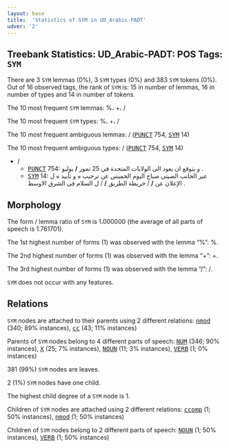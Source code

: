 ```yaml
---
layout: base
title:  'Statistics of SYM in UD_Arabic-PADT'
udver: '2'
---
```


## Treebank Statistics: UD_Arabic-PADT: POS Tags: `SYM`

There are 3 `SYM` lemmas (0%), 3 `SYM` types (0%) and 383 `SYM` tokens (0%).
Out of 16 observed tags, the rank of `SYM` is: 15 in number of lemmas, 16 in number of types and 14 in number of tokens.

The 10 most frequent `SYM` lemmas: %، +، /

The 10 most frequent `SYM` types:  %، +، /

The 10 most frequent ambiguous lemmas: / (<tt><a href="ar_padt-pos-PUNCT.html">PUNCT</a></tt> 754, <tt><a href="ar_padt-pos-SYM.html">SYM</a></tt> 14)

The 10 most frequent ambiguous types:  / (<tt><a href="ar_padt-pos-PUNCT.html">PUNCT</a></tt> 754, <tt><a href="ar_padt-pos-SYM.html">SYM</a></tt> 14)


* /
  * <tt><a href="ar_padt-pos-PUNCT.html">PUNCT</a></tt> 754: و يتوقع ان يعود الى الولايات المتحدة في 25 تموز <b>/</b> يوليو .
  * <tt><a href="ar_padt-pos-SYM.html">SYM</a></tt> 14: عبر الجانب الصينى صباح اليوم الخميس عن ترحيب ه و تأييد ه ل الإعلان عن <b>/</b> / خريطة الطريق <b>/</b> / ل السلام فى الشرق الاوسط .

## Morphology

The form / lemma ratio of `SYM` is 1.000000 (the average of all parts of speech is 1.761701).

The 1st highest number of forms (1) was observed with the lemma “%”: %.

The 2nd highest number of forms (1) was observed with the lemma “+”: +.

The 3rd highest number of forms (1) was observed with the lemma “/”: /.

`SYM` does not occur with any features.


## Relations

`SYM` nodes are attached to their parents using 2 different relations: <tt><a href="ar_padt-dep-nmod.html">nmod</a></tt> (340; 89% instances), <tt><a href="ar_padt-dep-cc.html">cc</a></tt> (43; 11% instances)

Parents of `SYM` nodes belong to 4 different parts of speech: <tt><a href="ar_padt-pos-NUM.html">NUM</a></tt> (346; 90% instances), <tt><a href="ar_padt-pos-X.html">X</a></tt> (25; 7% instances), <tt><a href="ar_padt-pos-NOUN.html">NOUN</a></tt> (11; 3% instances), <tt><a href="ar_padt-pos-VERB.html">VERB</a></tt> (1; 0% instances)

381 (99%) `SYM` nodes are leaves.

2 (1%) `SYM` nodes have one child.

The highest child degree of a `SYM` node is 1.

Children of `SYM` nodes are attached using 2 different relations: <tt><a href="ar_padt-dep-ccomp.html">ccomp</a></tt> (1; 50% instances), <tt><a href="ar_padt-dep-nmod.html">nmod</a></tt> (1; 50% instances)

Children of `SYM` nodes belong to 2 different parts of speech: <tt><a href="ar_padt-pos-NOUN.html">NOUN</a></tt> (1; 50% instances), <tt><a href="ar_padt-pos-VERB.html">VERB</a></tt> (1; 50% instances)

